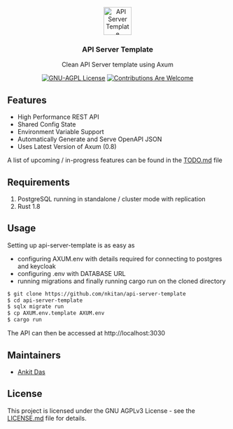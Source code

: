 <p align="center"><img src="https://www.rust-lang.org/static/images/rust-logo-blk.svg" height="64" alt="API Server Template"></p>
<h3 align="center">API Server Template</h3>
<p align="center">Clean API Server template using Axum</p>
<p align="center">
    <a href="https://github.com/nkitan/api-server-template/blob/master/LICENSE.md"><img src="https://img.shields.io/badge/license-AGPL-blue.svg" alt="GNU-AGPL License"></a>
    <a href="https://github.com/nkitan/api-server-template/issues"><img src="https://img.shields.io/badge/contributions-welcome-ff69b4.svg" alt="Contributions Are Welcome"></a>
</p>

## Features

- High Performance REST API
- Shared Config State
- Environment Variable Support
- Automatically Generate and Serve OpenAPI JSON
- Uses Latest Version of Axum (0.8)

A list of upcoming / in-progress features can be found in the [TODO.md](TODO.md) file

## Requirements
1. PostgreSQL running in standalone / cluster mode with replication
2. Rust 1.8

## Usage

Setting up api-server-template is as easy as 
- configuring AXUM.env with details required for connecting to postgres and keycloak
- configuring .env with DATABASE URL
- running migrations
and finally running cargo run on the cloned directory

```sh
$ git clone https://github.com/nkitan/api-server-template
$ cd api-server-template
$ sqlx migrate run
$ cp AXUM.env.template AXUM.env
$ cargo run
```
The API can then be accessed at http://localhost:3030

## Maintainers

* [Ankit Das](https://github.com/nkitan)

## License

This project is licensed under the GNU AGPLv3 License - see the [LICENSE.md](LICENSE.md) file for details.